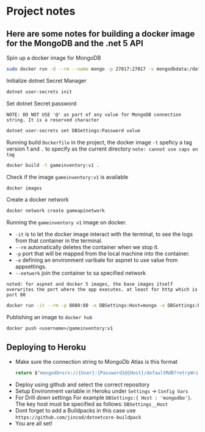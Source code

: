 # Project notes #

## Here are some notes for building a docker image for the MongoDB and the .net 5 API ##


Spin up a docker image for MongoDB
```bash
sudo docker run -d --rm --name mongo -p 27017:27017 -v mongodbdata:/data/db -e MONGO_INITDB_ROOT_USERNAME=mongoadmin -e MONGO_INITDB_ROOT_PASSWORD=value --network=gameapinetwork mongo
```

Initialize dotnet Secret Manager
```bash
dotnet user-secrets init
```

Set dotnet Secret password 

``NOTE: DO NOT USE '@' as part of any value for MongoDB connection string. It is a reserved character``
```bash
dotnet user-secrets set DBSettings:Password value
```

Running build `Dockerfile` in the project, the docker image `-t` speficy a tag version 1 and `.` to specify as the current directory
`note: cannot use caps on tag `
```bash
docker build -t gameinventory:v1 .
```

Check if the image `gameinventory:v1` is available
```bash
docker images
```

Create a docker network
```bash
docker network create gameapinetwork
```

Running the `gameinventory v1` image on docker.
 - `-it` is to let the docker image interact with the terminal, to see the logs from that container in the terminal. 
 - `--rm` automatically deletes the container when we stop it.
 - `-p` port that will be mapped from the local machine into the container.
 - `-e` defining an environment varibale for aspnet to use value from appsettings.
 - `--network` join the container to sa specified network 

`noted: for aspnet and docker 5 images, the base images itself overwrites the port where the app executes, at least for http which is port 80`
```bash
docker run -it --rm -p 8080:80 -e DBSettings:Host=mongo -e DBSettings:Password=value --network gameapinetwork gameinventory:v1
```

Publishing an image to `docker hub`
```
docker push <username>/gameinventory:v1
```

## Deploying to Heroku ##
- Make sure the connection string to MongoDb Atlas is this format
    ```c#
    return $"mongodb+srv://{User}:{Password}@{Host}/defaultMdB?retryWrites=true&w=majority";
    ```
- Deploy using github and select the correct repository
- Setup Environment variable in Heroku under `Settings` -> `Config Vars`  
- For Drill down settings For example `DBSettings:{ Host : 'mongodbo'}`. The key host must be specified as follows: `DBSettings__Host`
- Dont forget to add a Buildpacks in this case use `https://github.com/jincod/dotnetcore-buildpack`
- You are all set!


